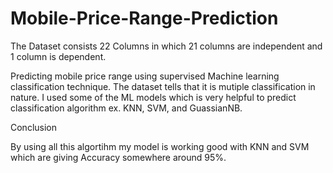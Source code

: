 # Mobile-Price-Range-Prediction
The Dataset consists 22 Columns in which 21 columns are independent and 1 column is dependent.

Predicting mobile price range using supervised Machine learning classification technique. The dataset tells that it is mutiple classification in nature.
I used some of the ML models which is very helpful to predict classification algorithm ex. KNN, SVM, and GuassianNB. 

Conclusion

By using all this algortihm my model is working good with KNN and SVM which are giving Accuracy somewhere around 95%.
